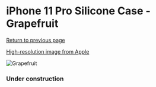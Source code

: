 # iPhone 11 Pro Silicone Case - Grapefruit

[Return to previous page](/iphone_11)

[High-resolution image from Apple](https://store.storeimages.cdn-apple.com/8756/as-images.apple.com/is/MY1E2?wid=4500&hei=4500&fmt=png)

<div style="width: 384px"><img src="/everysource/MY1E2.png" alt="Grapefruit"></div>

### Under construction
